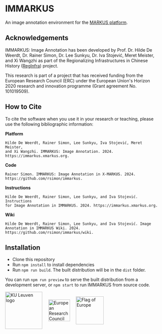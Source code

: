 # IMMARKUS

An image annotation environment for the [MARKUS platform](https://dh.chinese-empires.eu/markus/).

## Acknowledgements

IMMARKUS: Image Annotation has been developed by Prof. Dr. Hilde De Weerdt, 
Dr. Rainer Simon, Dr. Lee Sunkyu, Dr. Iva Stojević, Meret Meister, and Xi 
Wangzhi as part of the Regionalizing Infrastructures in Chinese History
([RegInfra](https://www.infrastructurelives.eu/)) project.

This research is part of a project that has received funding from the European 
Research Council (ERC) under the European Union's Horizon 2020 research and 
innovation programme (Grant agreement No. 101019509).

## How to Cite

To cite the software when you use it in your research or teaching, please use 
the following bibliographic information:

__Platform__

```
Hilde De Weerdt, Rainer Simon, Lee Sunkyu, Iva Stojević, Meret Meister, 
and Xi Wangzhi. IMMARKUS: Image Annotation. 2024. https://immarkus.xmarkus.org.
```

__Code__

```
Rainer Simon. IMMARKUS: Image Annotation in X-MARKUS. 2024. 
https://github.com/rsimon/immarkus.
```

__Instructions__

```
Hilde De Weerdt, Rainer Simon, Lee Sunkyu, and Iva Stojević. Instructions
for Image Annotation in IMMARKUS. 2024. https://immarkus.xmarkus.org.
```

__Wiki__

```
Hilde De Weerdt, Rainer Simon, Lee Sunkyu, and Iva Stojević. Image Annotation in IMMARKUS Wiki. 2024.
https://github.com/rsimon/immarkus/wiki.
```

## Installation

- Clone this repository
- Run `npm install` to install dependencies
- Run `npm run build`. The built distribution will be in the `dist` folder.

You can run `npm run preview` to serve the built distribution from a development server, or `npm start` to run IMMARKUS from source code.

<div>
  <img align="center" src="https://raw.githubusercontent.com/rsimon/immarkus/main/public/images/ku_leuven_logo.svg" alt="KU Leuven logo" style="width: 120px" />
  &nbsp; &nbsp;
  <img align="center" src="https://raw.githubusercontent.com/rsimon/immarkus/main/public/images/european_research_council_logo.svg" alt="European Research Council logo" style="width: 70px" />
  &nbsp; &nbsp;
  <img align="center" src="https://raw.githubusercontent.com/rsimon/immarkus/main/public/images/europe_flag.svg" alt="Flag of Europe" style="width: 90px" />
</div>


